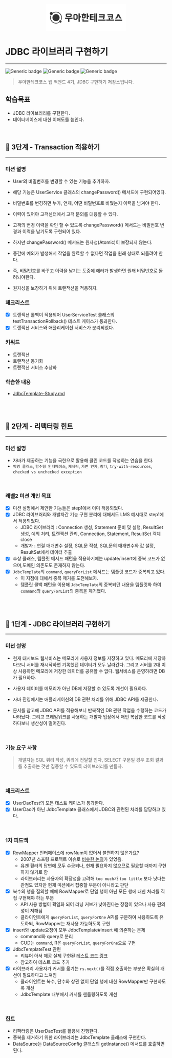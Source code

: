 <p align="center">
    <img src="./woowacourse.png" alt="우아한테크코스" width="250px">
</p>

# JDBC 라이브러리 구현하기

---

![Generic badge](https://img.shields.io/badge/Level4-JDBC-green.svg)
![Generic badge](https://img.shields.io/badge/test-12_passed-blue.svg)
![Generic badge](https://img.shields.io/badge/version-3.0.0-brightgreen.svg)

> 우아한테크코스 웹 백엔드 4기, JDBC 구현하기 저장소입니다.

## 학습목표

- JDBC 라이브러리를 구현한다.
- 데이터베이스에 대한 이해도를 높인다.

<br>

## 🚀 3단계 - Transaction 적용하기

---

### 미션 설명

- User의 비밀번호를 변경할 수 있는 기능을 추가하자.
- 해당 기능은 UserService 클래스의 changePassword() 메서드에 구현되어있다.
- 비밀번호를 변경하면 누가, 언제, 어떤 비밀번호로 바꿨는지 이력을 남겨야 한다.
- 이력이 있어야 고객센터에서 고객 문의를 대응할 수 있다.
- 고객의 변경 이력을 확인 할 수 있도록 changePassword() 메서드는 비밀번호 변경과 이력을 남기도록 구현되어 있다.

- 하지만 changePassword() 메서드는 원자성(Atomic)이 보장되지 않는다.
- 중간에 예외가 발생해서 작업을 완료할 수 없다면 작업을 원래 상태로 되돌려야 한다.
- 즉, 비밀번호를 바꾸고 이력을 남기는 도중에 에러가 발생하면 원래 비밀번호로 돌려놔야한다.
- 원자성을 보장하기 위해 트랜잭션을 적용하자.

### 체크리스트

- [x] 트랜잭션 롤백이 적용되어 UserServiceTest 클래스의 testTransactionRollback() 테스트 케이스가 통과한다.
- [x] 트랜잭션 서비스와 애플리케이션 서비스가 분리되었다.

### 키워드

- 트랜잭션
- 트랜잭션 동기화
- 트랜잭션 서비스 추상화

### 학습한 내용

- [JdbcTemplate-Study.md](./JdbcTemplate-Study.md)

<br><br>

## 🚀 2단계 - 리팩터링 힌트

---

### 미션 설명

- 자바가 제공하는 기능을 극한으로 활용해 클린 코드를 작성하는 연습을 한다.
- `익명 클래스`, `함수형 인터페이스`, `제네릭`, `가변 인자`, `람다`, `try-with-resources`, `checked vs unchecked exception`

<br>

### 레벨2 미션 개인 목표

- [x] 미션 설명에서 제안한 기능들은 step1에서 이미 적용되었다.
- [x] JDBC 라이브러리와 개발자간 기능 구현 분리에 대해서도 LMS 예시대로 step1에서 적용되었다.
    - JDBC 라이브러리 : Connection 생성, Statement 준비 및 실행, ResultSet 생성, 예외 처리, 트랜잭션 관리, Connection, Statement, ResultSet 객체
      close
    - 개발자 : 연결 매개변수 설정, SQL문 작성, SQL문의 매개변수와 값 설정, ResultSet에서 데이터 추출
- [x] 추상 클래스, 템플릿 메서드 패턴을 적용하기에는 update/insert에 중복 코드가 없으며,도메인 의존도도 존재하지 않는다.
- [x] `JdbcTemplate`의 `command`, `queryForList` 메서드는 템플릿 코드가 중복되고 있다.
    - 이 지점에 대해서 중복 제거를 도전해보자.
    - 템플릿 콜백 패턴을 이용해 `JdbcTemplate`의 중복되던 내용을 템플릿화 하여 `command`와 `queryForList`의 중복을 제거했다.

<br><br>

## 🚀 1단계 - JDBC 라이브러리 구현하기

---

### 미션 설명

- 현재 대시보드 웹서비스는 메모리에 사용자 정보를 저장하고 있다.
  메모리에 저장하다보니 서버를 재시작하면 기록했던 데이터가 모두 날라간다.
  그리고 서버를 2대 이상 사용하면 메모리에 저장한 데이터를 공유할 수 없다.
  웹서비스를 운영하려면 DB가 필요하다.

- 사용자 데이터를 메모리가 아닌 DB에 저장할 수 있도록 개선이 필요하다.

- 자바 진영에서는 애플리케이션의 DB 관련 처리를 위해 JDBC API를 제공한다.

- 문서를 참고해 JDBC API를 적용해보니 반복적인 DB 관련 작업을 수행하는 코드가 나타났다.
  그리고 프레임워크를 사용하는 개발자 입장에서 매번 복잡한 코드를 작성하다보니 생산성이 떨어진다.

<br>

### 기능 요구 사항

> 개발자는 SQL 쿼리 작성, 쿼리에 전달할 인자, SELECT 구문일 경우 조회 결과를 추출하는 것만 집중할 수 있도록 라이브러리를 만들자.

<br>

### 체크리스트

- [x] UserDaoTest의 모든 테스트 케이스가 통과한다.
- [x] UserDao가 아닌 JdbcTemplate 클래스에서 JDBC와 관련된 처리를 담당하고 있다.

<br>

### 1차 피드백

- [x] RowMapper 인터페이스에 rowNum이 없어서 불편하지 않은가요?
    - 2007년 스프링 프로젝트
      이슈로 [비슷한 논의](https://github.com/spring-projects/spring-framework/issues/7796#issuecomment-453314824)가 있었음.
    - 유겐 휠러의 답변에 모두 수긍되나, 현재 필요하지 않으므로 필요할 때까지 구현하지 않기로 함
    - 라이브러리는 사용자의 확장성을 고려해 `too much`가 `too little` 보다 낫다는 관점도 있지만 현재 미션에서 집중할 부분이 아니라고 판단
- [x] 복수의 행을 질의할 때에 RowMapper로 단일 행이 아닌 모든 행에 대한 처리를 직접 구현해야 하는 부분
    - API 사용 방법이 획일화 되어 러닝 커브가 낮아진다는 장점이 있으나 사용 편의성이 저해됨
    - 클라이언트에게 `queryForList`, `queryForOne` API를 구분하여 사용하도록 유도하되, RowMapper는 재사용 가능하도록 구현
- [x] insert와 update요청이 모두 JdbcTemplate#insert 에 의존하는 문제
    - command와 query로 분리
    - CUD는 `command`, R은 `queryForList`, `queryForOne`으로 구현
- [x] JdbcTemplateTest 관련
    - 리뷰어 아서 제공 실제
      구현된 [테스트 코드 링크](https://github.com/spring-projects/spring-framework/blob/main/spring-jdbc/src/test/java/org/springframework/jdbc/core/JdbcTemplateTests.java)
    - 참고하여 테스트 코드 추가
- [x] 라이브러리 사용자가 커서를 옮기는 `rs.next()`를 직접 호출하는 부분은 확실히 개선이 필요하다고 느껴짐
    - 클라이언트는 복수, 단수와 상관 없이 단일 행에 대한 RowMapper만 구현하도록 개선
    - JdbcTemplate 내부에서 커서를 핸들링하도록 개선

<br>

### 힌트

- 리팩터링은 UserDaoTest를 활용해 진행한다.
- 중복을 제거하기 위한 라이브러리는 JdbcTemplate 클래스에 구현한다.
- DataSource는 DataSourceConfig 클래스의 getInstance() 메서드를 호출하면 된다.

<br><br>
